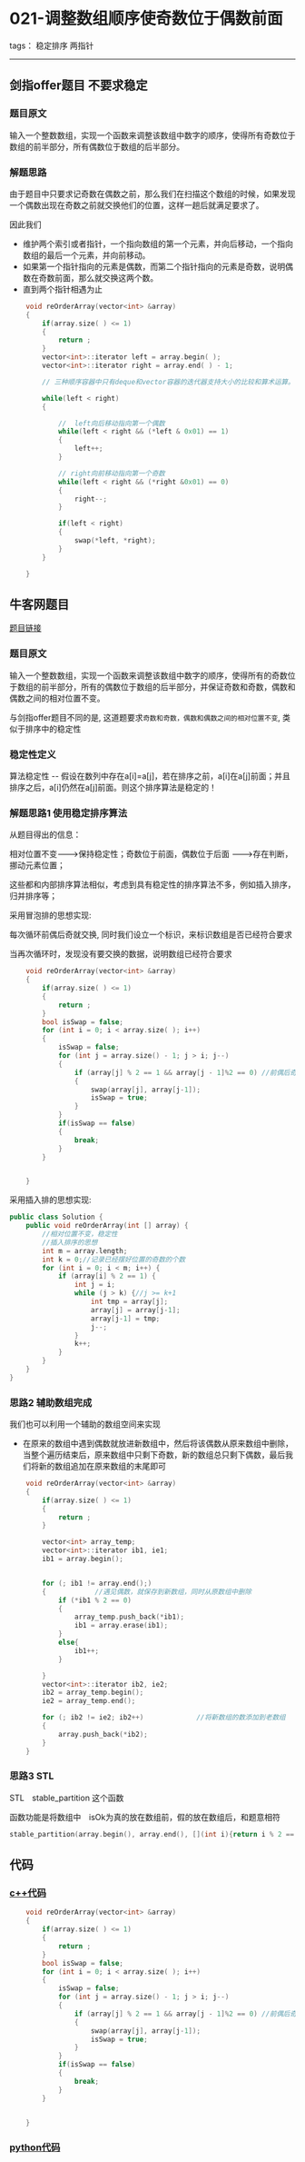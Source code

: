 # 021-调整数组顺序使奇数位于偶数前面

tags： 稳定排序 两指针

---

## 剑指offer题目 不要求稳定

### 题目原文

输入一个整数数组，实现一个函数来调整该数组中数字的顺序，使得所有奇数位于数组的前半部分，所有偶数位于数组的后半部分。

### 解题思路

由于题目中只要求记奇数在偶数之前，那么我们在扫描这个数组的时候，如果发现一个偶数出现在奇数之前就交换他们的位置，这样一趟后就满足要求了。

因此我们

- 维护两个索引或者指针，一个指向数组的第一个元素，并向后移动，一个指向数组的最后一个元素，并向前移动。
- 如果第一个指针指向的元素是偶数，而第二个指针指向的元素是奇数，说明偶数在奇数前面，那么就交换这两个数。
- 直到两个指针相遇为止

```c++
    void reOrderArray(vector<int> &array)
    {
        if(array.size( ) <= 1)
        {
            return ;
        }
        vector<int>::iterator left = array.begin( );
        vector<int>::iterator right = array.end( ) - 1;

        // 三种顺序容器中只有deque和vector容器的迭代器支持大小的比较和算术运算。

        while(left < right)
        {

            //  left向后移动指向第一个偶数
            while(left < right && (*left & 0x01) == 1)
            {
                left++;
            }

            // right向前移动指向第一个奇数
            while(left < right && (*right &0x01) == 0)
            {
                right--;
            }

            if(left < right)
            {
                swap(*left, *right);
            }
        }

    }
```

## 牛客网题目

[题目链接](https://www.nowcoder.com/practice/beb5aa231adc45b2a5dcc5b62c93f593?tpId=13&tqId=11166&tPage=1&rp=1&ru=%2Fta%2Fcoding-interviews&qru=%2Fta%2Fcoding-interviews%2Fquestion-ranking)

### 题目原文

输入一个整数数组，实现一个函数来调整该数组中数字的顺序，使得所有的奇数位于数组的前半部分，所有的偶数位于数组的后半部分，并保证奇数和奇数，偶数和偶数之间的相对位置不变。

与剑指offer题目不同的是, 这道题要求`奇数和奇数，偶数和偶数之间的相对位置不变`, 类似于排序中的稳定性

### 稳定性定义

算法稳定性 -- 假设在数列中存在a[i]=a[j]，若在排序之前，a[i]在a[j]前面；并且排序之后，a[i]仍然在a[j]前面。则这个排序算法是稳定的！

### 解题思路1 使用稳定排序算法

从题目得出的信息：

相对位置不变--->保持稳定性；奇数位于前面，偶数位于后面 --->存在判断，挪动元素位置；

这些都和内部排序算法相似，考虑到具有稳定性的排序算法不多，例如插入排序，归并排序等；

采用冒泡排的思想实现:

每次循环前偶后奇就交换,  同时我们设立一个标识，来标识数组是否已经符合要求

当再次循环时，发现没有要交换的数据，说明数组已经符合要求

```c++
    void reOrderArray(vector<int> &array)
    {
        if(array.size( ) <= 1)
        {
            return ;
        }
        bool isSwap = false;
        for (int i = 0; i < array.size( ); i++)
        {
            isSwap = false;
            for (int j = array.size() - 1; j > i; j--)
            {
                if (array[j] % 2 == 1 && array[j - 1]%2 == 0) //前偶后奇交换
                {
                    swap(array[j], array[j-1]);
                    isSwap = true;
                }
            }
            if(isSwap == false)
            {
                break;
            }
        }


    }
```



采用插入排的思想实现:

```c++
public class Solution {
    public void reOrderArray(int [] array) {
        //相对位置不变，稳定性
        //插入排序的思想
        int m = array.length;
        int k = 0;//记录已经摆好位置的奇数的个数
        for (int i = 0; i < m; i++) {
            if (array[i] % 2 == 1) {
                int j = i;
                while (j > k) {//j >= k+1
                    int tmp = array[j];
                    array[j] = array[j-1];
                    array[j-1] = tmp;
                    j--;
                }
                k++;
            }
        }
    }
}
```



### 思路2 辅助数组完成

我们也可以利用一个辅助的数组空间来实现

- 在原来的数组中遇到偶数就放进新数组中，然后将该偶数从原来数组中删除，当整个遍历结束后，原来数组中只剩下奇数，新的数组总只剩下偶数，最后我们将新的数组追加在原来数组的末尾即可

```c++
    void reOrderArray(vector<int> &array)
    {
        if(array.size( ) <= 1)
        {
            return ;
        }

        vector<int> array_temp;
        vector<int>::iterator ib1, ie1;
        ib1 = array.begin();


        for (; ib1 != array.end();)
        {            //遇见偶数，就保存到新数组，同时从原数组中删除
            if (*ib1 % 2 == 0)
            {
                array_temp.push_back(*ib1);
                ib1 = array.erase(ib1);
            }
            else{
                ib1++;
            }

        }
        vector<int>::iterator ib2, ie2;
        ib2 = array_temp.begin();
        ie2 = array_temp.end();

        for (; ib2 != ie2; ib2++)             //将新数组的数添加到老数组
        {
            array.push_back(*ib2);
        }
    }
```

### 思路3 STL

STL　stable_partition 这个函数

函数功能是将数组中　isOk为真的放在数组前，假的放在数组后，和题意相符

````c++
stable_partition(array.begin(), array.end(), [](int i){return i % 2 == 1;});
````



## 代码

### [c++代码](./src/cpp/021-调整数组顺序使奇数位于偶数前面.cpp)

```c++
    void reOrderArray(vector<int> &array)
    {
        if(array.size( ) <= 1)
        {
            return ;
        }
        bool isSwap = false;
        for (int i = 0; i < array.size( ); i++)
        {
            isSwap = false;
            for (int j = array.size() - 1; j > i; j--)
            {
                if (array[j] % 2 == 1 && array[j - 1]%2 == 0) //前偶后奇交换
                {
                    swap(array[j], array[j-1]);
                    isSwap = true;
                }
            }
            if(isSwap == false)
            {
                break;
            }
        }


    }
```

### [python代码](./src/python/021-调整数组顺序使奇数位于偶数前面.py)

```python

```
